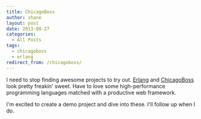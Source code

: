 ```yaml
---
title: ChicagoBoss
author: shane
layout: post
date: 2013-08-27
categories:
  - All Posts
tags:
  - chicagoboss
  - erlang
redirect_from: /chicagoboss/
---
```

I need to stop finding awesome projects to try out. [Erlang][1] and [ChicagoBoss][2] look pretty freakin' sweet. Have to love some high-performance programming languages matched with a productive web framework.

I'm excited to create a demo project and dive into these. I'll follow up when I do.

 [1]: http://www.erlang.org/
 [2]: http://www.chicagoboss.org/
